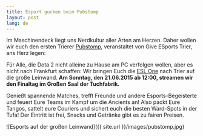 ```yaml
---
title: Esport gucken beim Pubstomp
layout: post
lang: de
---
```


Im Maschinendeck liegt uns Nerdkultur aller Arten am Herzen.
Daher wollen wir euch den ersten Trierer [Pubstomp](https://www.facebook.com/events/685763958215704/), veranstaltet von Give ESports Trier, ans Herz legen:

Für Alle, die Dota 2 nicht alleine zu Hause am PC verfolgen wollen, aber es nicht nach Frankfurt schaffen:
Wir bringen Euch die [ESL One](http://www.esl-one.com/dota2/frankfurt-2015/) nach Trier auf die große Leinwand.
**Am Sonntag, den 21.06.2015 ab 12:00, streamen wir den Finaltag im Großen Saal der Tuchfabrik.**

Genießt spannende Matches, trefft Freunde und andere Esports-Begeisterte und feuert Eure Teams im Kampf um die Ancients an!
Also packt Eure Tangos, sattelt eure Couriers und sichert euch die besten Ward-Spots in der Tufa!
Der Eintritt ist frei, Snacks und Getränke gibt es zu fairen Preisen.


![Esports auf der großen Leinwand]({{ site.url }}/images/pubstomp.jpg)
